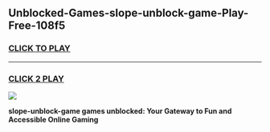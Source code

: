 
## Unblocked-Games-slope-unblock-game-Play-Free-108f5
<h3>
<a href="https://premium76.site?title=slope-unblock-game&ref=21A">CLICK TO PLAY</a></h3>
<hr>

<h3>
<a href="https://premium76.site?title=slope-unblock-game&ref=21A">CLICK 2 PLAY</a>
  
</h3>

<a href="https://premium76.site?title=slope-unblock-game&ref=21A"><img src="https://clearcache.store/games.png"></a>


**slope-unblock-game games unblocked: Your Gateway to Fun and Accessible Online Gaming**
